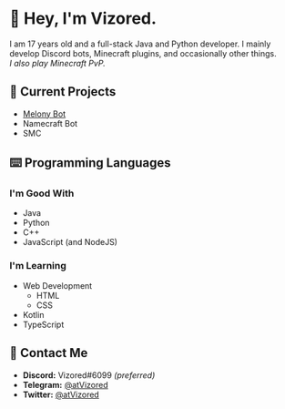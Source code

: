 [//]: (smh...)

:wave: Hey, I'm Vizored.
========================

I am 17 years old and a full-stack Java and Python developer. I mainly develop Discord bots, Minecraft plugins, and occasionally other things.
<br>
*I also play Minecraft PvP.*

:pencil: Current Projects
-------------------------

* [Melony Bot](https://discord.gg/melonclient)
* Namecraft Bot
* SMC

:keyboard: Programming Languages
--------------------------------

### I'm Good With

* Java
* Python
* C++
* JavaScript (and NodeJS)

### I'm Learning

* Web Development
  * HTML
  * CSS
* Kotlin
* TypeScript

:speech_balloon: Contact Me
---------------------------

* **Discord:** Vizored#6099 *(preferred)*
* **Telegram:** [@atVizored](https://t.me/atVizored)
* **Twitter:** [@atVizored](https://twitter.com/atVizored)
